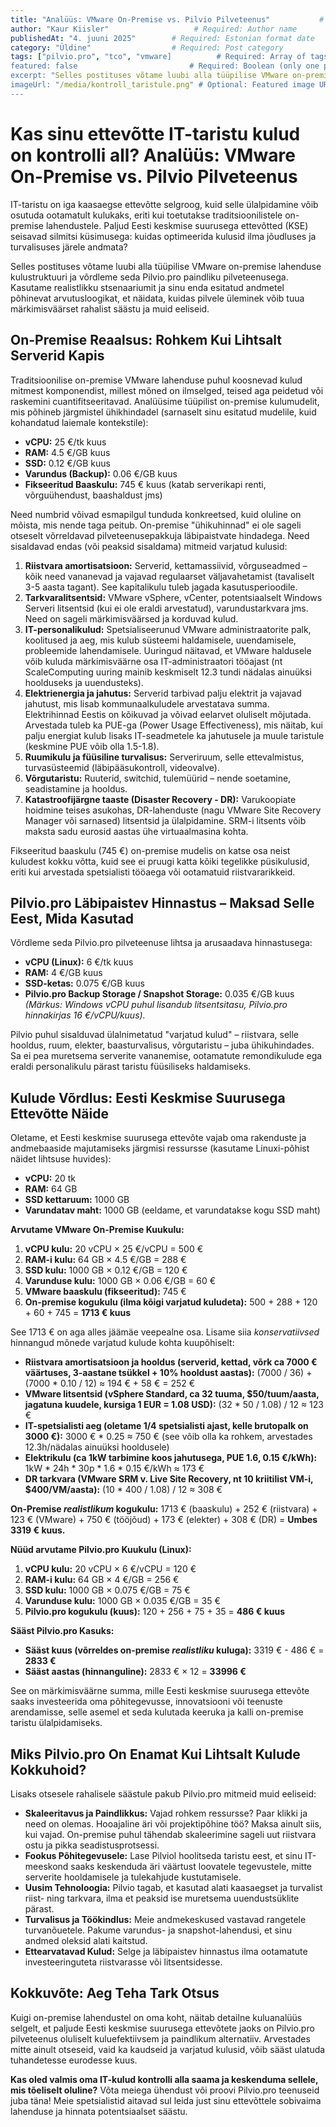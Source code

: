 ```yaml
---
title: "Analüüs: VMware On-Premise vs. Pilvio Pilveteenus"           # Required: Post title
author: "Kaur Kiisler"                   # Required: Author name
publishedAt: "4. juuni 2025"        # Required: Estonian format date
category: "Üldine"                  # Required: Post category
tags: ["pilvio.pro", "tco", "vmware]          # Required: Array of tags
featured: false                         # Required: Boolean (only one post should be true)
excerpt: "Selles postituses võtame luubi alla tüüpilise VMware on-premise lahenduse kulustruktuuri ja võrdleme seda Pilvio.pro paindliku pilveteenusega."         # Optional: Custom excerpt (auto-generated if not provided)
imageUrl: "/media/kontroll_taristule.png" # Optional: Featured image URL
---
```

# Kas sinu ettevõtte IT-taristu kulud on kontrolli all? Analüüs: VMware On-Premise vs. Pilvio Pilveteenus

IT-taristu on iga kaasaegse ettevõtte selgroog, kuid selle ülalpidamine võib osutuda ootamatult kulukaks, eriti kui toetutakse traditsioonilistele on-premise lahendustele. Paljud Eesti keskmise suurusega ettevõtted (KSE) seisavad silmitsi küsimusega: kuidas optimeerida kulusid ilma jõudluses ja turvalisuses järele andmata?

Selles postituses võtame luubi alla tüüpilise VMware on-premise lahenduse kulustruktuuri ja võrdleme seda Pilvio.pro paindliku pilveteenusega. Kasutame realistlikku stsenaariumit ja sinu enda esitatud andmetel põhinevat arvutusloogikat, et näidata, kuidas pilvele üleminek võib tuua märkimisväärset rahalist säästu ja muid eeliseid.

## On-Premise Reaalsus: Rohkem Kui Lihtsalt Serverid Kapis

Traditsioonilise on-premise VMware lahenduse puhul koosnevad kulud mitmest komponendist, millest mõned on ilmselged, teised aga peidetud või raskemini cuantifitseeritavad. Analüüsime tüüpilist on-premise kulumudelit, mis põhineb järgmistel ühikhindadel (sarnaselt sinu esitatud mudelile, kuid kohandatud laiemale kontekstile):

* **vCPU:** 25 €/tk kuus
* **RAM:** 4.5 €/GB kuus
* **SSD:** 0.12 €/GB kuus
* **Varundus (Backup):** 0.06 €/GB kuus
* **Fikseeritud Baaskulu:** 745 € kuus (katab serverikapi renti, võrguühendust, baashaldust jms)

Need numbrid võivad esmapilgul tunduda konkreetsed, kuid oluline on mõista, mis nende taga peitub. On-premise "ühikuhinnad" ei ole sageli otseselt võrreldavad pilveteenusepakkuja läbipaistvate hindadega. Need sisaldavad endas (või peaksid sisaldama) mitmeid varjatud kulusid:

1.  **Riistvara amortisatsioon:** Serverid, kettamassiivid, võrguseadmed – kõik need vananevad ja vajavad regulaarset väljavahetamist (tavaliselt 3-5 aasta tagant). See kapitalikulu tuleb jagada kasutusperioodile.
2.  **Tarkvaralitsentsid:** VMware vSphere, vCenter, potentsiaalselt Windows Serveri litsentsid (kui ei ole eraldi arvestatud), varundustarkvara jms. Need on sageli märkimisväärsed ja korduvad kulud.
3.  **IT-personalikulud:** Spetsialiseerunud VMware administraatorite palk, koolitused ja aeg, mis kulub süsteemi haldamisele, uuendamisele, probleemide lahendamisele. Uuringud näitavad, et VMware haldusele võib kuluda märkimisväärne osa IT-administraatori tööajast (nt ScaleComputing uuring mainib keskmiselt 12.3 tundi nädalas ainuüksi hoolduseks ja uuendusteks).
4.  **Elektrienergia ja jahutus:** Serverid tarbivad palju elektrit ja vajavad jahutust, mis lisab kommunaalkuludele arvestatava summa. Elektrihinnad Eestis on kõikuvad ja võivad eelarvet oluliselt mõjutada. Arvestada tuleb ka PUE-ga (Power Usage Effectiveness), mis näitab, kui palju energiat kulub lisaks IT-seadmetele ka jahutusele ja muule taristule (keskmine PUE võib olla 1.5-1.8).
5.  **Ruumikulu ja füüsiline turvalisus:** Serveriruum, selle ettevalmistus, turvasüsteemid (läbipääsukontroll, videovalve).
6.  **Võrgutaristu:** Ruuterid, switchid, tulemüürid – nende soetamine, seadistamine ja hooldus.
7.  **Katastroofijärgne taaste (Disaster Recovery - DR):** Varukoopiate hoidmine teises asukohas, DR-lahenduste (nagu VMware Site Recovery Manager või sarnased) litsentsid ja ülalpidamine. SRM-i litsents võib maksta sadu eurosid aastas ühe virtuaalmasina kohta.

Fikseeritud baaskulu (745 €) on-premise mudelis on katse osa neist kuludest kokku võtta, kuid see ei pruugi katta kõiki tegelikke püsikulusid, eriti kui arvestada spetsialisti tööaega või ootamatuid riistvararikkeid.

## Pilvio.pro Läbipaistev Hinnastus – Maksad Selle Eest, Mida Kasutad

Võrdleme seda Pilvio.pro pilveteenuse lihtsa ja arusaadava hinnastusega:

* **vCPU (Linux):** 6 €/tk kuus
* **RAM:** 4 €/GB kuus
* **SSD-ketas:** 0.075 €/GB kuus
* **Pilvio.pro Backup Storage / Snapshot Storage:** 0.035 €/GB kuus
    *(Märkus: Windows vCPU puhul lisandub litsentsitasu, Pilvio.pro hinnakirjas 16 €/vCPU/kuus).*

Pilvio puhul sisalduvad ülalnimetatud "varjatud kulud" – riistvara, selle hooldus, ruum, elekter, baasturvalisus, võrgutaristu – juba ühikuhindades. Sa ei pea muretsema serverite vananemise, ootamatute remondikulude ega eraldi personalikulu pärast taristu füüsiliseks haldamiseks.

## Kulude Võrdlus: Eesti Keskmise Suurusega Ettevõtte Näide

Oletame, et Eesti keskmise suurusega ettevõte vajab oma rakenduste ja andmebaaside majutamiseks järgmisi ressursse (kasutame Linuxi-põhist näidet lihtsuse huvides):

* **vCPU:** 20 tk
* **RAM:** 64 GB
* **SSD kettaruum:** 1000 GB
* **Varundatav maht:** 1000 GB (eeldame, et varundatakse kogu SSD maht)

**Arvutame VMware On-Premise Kuukulu:**

1.  **vCPU kulu:** 20 vCPU × 25 €/vCPU = 500 €
2.  **RAM-i kulu:** 64 GB × 4.5 €/GB = 288 €
3.  **SSD kulu:** 1000 GB × 0.12 €/GB = 120 €
4.  **Varunduse kulu:** 1000 GB × 0.06 €/GB = 60 €
5.  **VMware baaskulu (fikseeritud):** 745 €
6.  **On-premise kogukulu (ilma kõigi varjatud kuludeta):** 500 + 288 + 120 + 60 + 745 = **1713 € kuus**

See 1713 € on aga alles jäämäe veepealne osa. Lisame siia *konservatiivsed* hinnangud mõnede varjatud kulude kohta kuupõhiselt:

* **Riistvara amortisatsioon ja hooldus (serverid, kettad, võrk ca 7000 € väärtuses, 3-aastane tsükkel + 10% hooldust aastas):** (7000 / 36) + (7000 \* 0.10 / 12) ≈ 194 € + 58 € = 252 €
* **VMware litsentsid (vSphere Standard, ca 32 tuuma, $50/tuum/aasta, jagatuna kuudele, kursiga 1 EUR = 1.08 USD):** (32 \* 50 / 1.08) / 12 ≈ 123 €
* **IT-spetsialisti aeg (oletame 1/4 spetsialisti ajast, kelle brutopalk on 3000 €):** 3000 € \* 0.25 ≈ 750 € (see võib olla ka rohkem, arvestades 12.3h/nädalas ainuüksi hooldusele)
* **Elektrikulu (ca 1kW tarbimine koos jahutusega, PUE 1.6, 0.15 €/kWh):** 1kW \* 24h \* 30p \* 1.6 \* 0.15 €/kWh ≈ 173 €
* **DR tarkvara (VMware SRM v. Live Site Recovery, nt 10 kriitilist VM-i, $400/VM/aasta):** (10 \* 400 / 1.08) / 12 ≈ 308 €

**On-Premise *realistlikum* kogukulu:** 1713 € (baaskulu) + 252 € (riistvara) + 123 € (VMware) + 750 € (tööjõud) + 173 € (elekter) + 308 € (DR) = **Umbes 3319 € kuus.**

**Nüüd arvutame Pilvio.pro Kuukulu (Linux):**

1.  **vCPU kulu:** 20 vCPU × 6 €/vCPU = 120 €
2.  **RAM-i kulu:** 64 GB × 4 €/GB = 256 €
3.  **SSD kulu:** 1000 GB × 0.075 €/GB = 75 €
4.  **Varunduse kulu:** 1000 GB × 0.035 €/GB = 35 €
5.  **Pilvio.pro kogukulu (kuus):** 120 + 256 + 75 + 35 = **486 € kuus**

**Sääst Pilvio.pro Kasuks:**

* **Sääst kuus (võrreldes on-premise *realistliku* kuluga):** 3319 € - 486 € = **2833 €**
* **Sääst aastas (hinnanguline):** 2833 € × 12 = **33996 €**

See on märkimisväärne summa, mille Eesti keskmise suurusega ettevõte saaks investeerida oma põhitegevusse, innovatsiooni või teenuste arendamisse, selle asemel et seda kulutada keeruka ja kalli on-premise taristu ülalpidamiseks.

## Miks Pilvio.pro On Enamat Kui Lihtsalt Kulude Kokkuhoid?

Lisaks otsesele rahalisele säästule pakub Pilvio.pro mitmeid muid eeliseid:

* **Skaleeritavus ja Paindlikkus:** Vajad rohkem ressursse? Paar klikki ja need on olemas. Hooajaline äri või projektipõhine töö? Maksa ainult siis, kui vajad. On-premise puhul tähendab skaleerimine sageli uut riistvara ostu ja pikka seadistusprotsessi.
* **Fookus Põhitegevusele:** Lase Pilviol hoolitseda taristu eest, et sinu IT-meeskond saaks keskenduda äri väärtust loovatele tegevustele, mitte serverite hooldamisele ja tulekahjude kustutamisele.
* **Uusim Tehnoloogia:** Pilvio tagab, et kasutad alati kaasaegset ja turvalist riist- ning tarkvara, ilma et peaksid ise muretsema uuendustsüklite pärast.
* **Turvalisus ja Töökindlus:** Meie andmekeskused vastavad rangetele turvanõuetele. Pakume varundus- ja snapshot-lahendusi, et sinu andmed oleksid alati kaitstud.
* **Ettearvatavad Kulud:** Selge ja läbipaistev hinnastus ilma ootamatute investeeringuteta riistvarasse või litsentsidesse.

## Kokkuvõte: Aeg Teha Tark Otsus

Kuigi on-premise lahendustel on oma koht, näitab detailne kuluanalüüs selgelt, et paljude Eesti keskmise suurusega ettevõtete jaoks on Pilvio.pro pilveteenus oluliselt kuluefektiivsem ja paindlikum alternatiiv. Arvestades mitte ainult otseseid, vaid ka kaudseid ja varjatud kulusid, võib sääst ulatuda tuhandetesse eurodesse kuus.

**Kas oled valmis oma IT-kulud kontrolli alla saama ja keskenduma sellele, mis tõeliselt oluline?** Võta meiega ühendust või proovi Pilvio.pro teenuseid juba täna! Meie spetsialistid aitavad sul leida just sinu ettevõttele sobivaima lahenduse ja hinnata potentsiaalset säästu.
